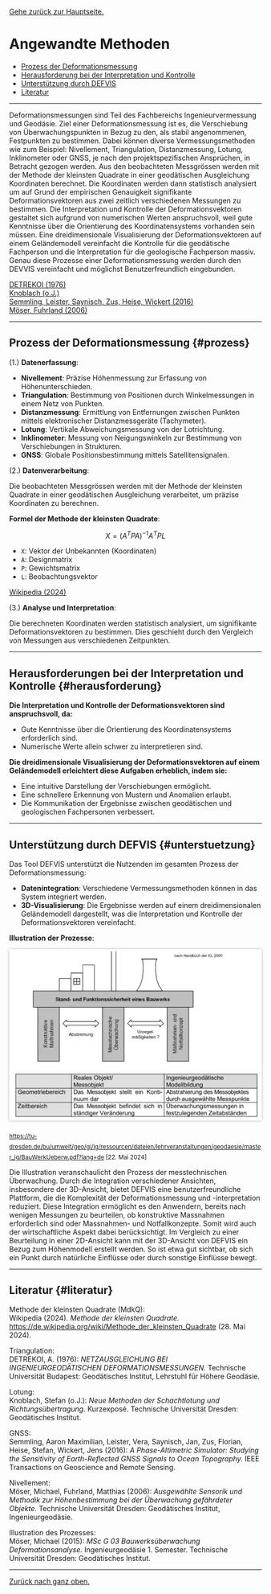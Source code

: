 [Gehe zurück zur Hauptseite.](index.html)

# Angewandte Methoden

<ul>
<li><a href="https://fabianruefenacht.github.io/DEFVIS/methoden.html#prozess">Prozess der Deformationsmessung</a></li>
<li><a href="https://fabianruefenacht.github.io/DEFVIS/methoden.html#herausforderung">Herausforderung bei der Interpretation und Kontrolle</a></li>
<li><a href="https://fabianruefenacht.github.io/DEFVIS/methoden.html#unterstuetzung">Unterstützung durch DEFVIS</a></li>
<li><a href="https://fabianruefenacht.github.io/DEFVIS/methoden.html#literatur">Literatur</a></li>
</ul>

---

Deformationsmessungen sind Teil des Fachbereichs Ingenieurvermessung und Geodäsie. Ziel einer Deformationsmessung ist es, die Verschiebung von Überwachungspunkten in Bezug zu den, als stabil angenommenen, Festpunkten zu bestimmen. Dabei können diverse Vermessungsmethoden wie zum Beispiel: Nivellement, Triangulation, Distanzmessung, Lotung, Inklinometer oder GNSS, je nach den projektspezifischen Ansprüchen, in Betracht gezogen werden. Aus den beobachteten Messgrössen werden mit der Methode der kleinsten Quadrate in einer geodätischen Ausgleichung Koordinaten berechnet. Die Koordinaten werden dann statistisch analysiert um auf Grund der empirischen Genauigkeit signifikante Deformationsvektoren aus zwei zeitlich verschiedenen Messungen zu bestimmen.
Die Interpretation und Kontrolle der Deformationsvektoren gestaltet sich aufgrund von numerischen Werten anspruchsvoll, weil gute Kenntnisse über die Orientierung des Koordinatensystems vorhanden sein müssen. Eine dreidimensionale Visualisierung der Deformationsvektoren auf einem Geländemodell vereinfacht die Kontrolle für die geodätische Fachperson und die Interpretation für die geologische Fachperson massiv. Genau diese Prozesse einer Deformationsmessung werden durch den DEVVIS vereinfacht und möglichst Benutzerfreundlich eingebunden.

<a href="https://fabianruefenacht.github.io/DEFVIS/methoden.html#literatur">DETREKOI (1976)</a>\
<a href="https://fabianruefenacht.github.io/DEFVIS/methoden.html#literatur">Knoblach (o.J.)</a>\
<a href="https://fabianruefenacht.github.io/DEFVIS/methoden.html#literatur">Semmling, Leister, Saynisch, Zus, Heise, Wickert (2016)</a>\
<a href="https://fabianruefenacht.github.io/DEFVIS/methoden.html#literatur">Möser, Fuhrland (2006)</a>

---

## Prozess der Deformationsmessung {#prozess}

(1.) **Datenerfassung**:

- **Nivellement**: Präzise Höhenmessung zur Erfassung von Höhenunterschieden.
- **Triangulation**: Bestimmung von Positionen durch Winkelmessungen in einem Netz von Punkten.
- **Distanzmessung**: Ermittlung von Entfernungen zwischen Punkten mittels elektronischer Distanzmessgeräte (Tachymeter).
- **Lotung**: Vertikale Abweichungsmessung von der Lotrichtung.
- **Inklinometer**: Messung von Neigungswinkeln zur Bestimmung von Verschiebungen in Strukturen.
- **GNSS**: Globale Positionsbestimmung mittels Satellitensignalen.

(2.) **Datenverarbeitung**:

Die beobachteten Messgrössen werden mit der Methode der kleinsten Quadrate in einer geodätischen Ausgleichung verarbeitet, um präzise Koordinaten zu berechnen.

**Formel der Methode der kleinsten Quadrate**:

$$
X = (A^T P A)^{-1} A^T P L
$$

- `X`: Vektor der Unbekannten (Koordinaten)
- `A`: Designmatrix
- `P`: Gewichtsmatrix
- `L`: Beobachtungsvektor

<a href="https://fabianruefenacht.github.io/DEFVIS/methoden.html#literatur">Wikipedia (2024)</a>

(3.) **Analyse und Interpretation**:

Die berechneten Koordinaten werden statistisch analysiert, um signifikante Deformationsvektoren zu bestimmen. Dies geschieht durch den Vergleich von Messungen aus verschiedenen Zeitpunkten.

---

## Herausforderungen bei der Interpretation und Kontrolle {#herausforderung}

**Die Interpretation und Kontrolle der Deformationsvektoren sind anspruchsvoll, da:**

- Gute Kenntnisse über die Orientierung des Koordinatensystems erforderlich sind.
- Numerische Werte allein schwer zu interpretieren sind.

**Die dreidimensionale Visualisierung der Deformationsvektoren auf einem Geländemodell erleichtert diese Aufgaben erheblich, indem sie:**

- Eine intuitive Darstellung der Verschiebungen ermöglicht.
- Eine schnellere Erkennung von Mustern und Anomalien erlaubt.
- Die Kommunikation der Ergebnisse zwischen geodätischen und geologischen Fachpersonen verbessert.

---

## Unterstützung durch DEFVIS {#unterstuetzung}

Das Tool DEFVIS unterstützt die Nutzenden im gesamten Prozess der Deformationsmessung:

- **Datenintegration**: Verschiedene Vermessungsmethoden können in das System integriert werden.
- **3D-Visualisierung**: Die Ergebnisse werden auf einem dreidimensionalen Geländemodell dargestellt, was die Interpretation und Kontrolle der Deformationsvektoren vereinfacht.

**Illustration der Prozesse**:

<img src="screenshots/illustration.png" alt="Illustration" style="max-width: 100%; box-shadow: 0 0 5px rgba(0, 0, 0, 0.3);">

<sub>https://tu-dresden.de/bu/umwelt/geo/gi/ig/ressourcen/dateien/lehrveranstaltungen/geodaesie/master_ig/BauWerkUeberw.pdf?lang=de [22. Mai 2024]</sub>

Die Illustration veranschaulicht den Prozess der messtechnischen Überwachung. Durch die Integration verschiedener Ansichten, insbesondere der 3D-Ansicht, bietet DEFVIS eine benutzerfreundliche Plattform, die die Komplexität der Deformationsmessung und -interpretation reduziert. Diese Integration ermöglicht es den Anwendern, bereits nach wenigen Messungen zu beurteilen, ob konstruktive Massnahmen erforderlich sind oder Massnahmen- und Notfallkonzepte. Somit wird auch der wirtschaftliche Aspekt dabei berücksichtigt. Im Vergleich zu einer Beurteilung in einer 2D-Ansicht kann mit der 3D-Ansicht von DEFVIS ein Bezug zum Höhenmodell erstellt werden. So ist etwa gut sichtbar, ob sich ein Punkt durch natürliche Einflüsse oder durch sonstige Einflüsse bewegt.

---

## Literatur {#literatur}

Methode der kleinsten Quadrate (MdkQ):\
Wikipedia (2024). _Methode der kleinsten Quadrate._ https://de.wikipedia.org/wiki/Methode_der_kleinsten_Quadrate (28. Mai 2024).

Triangulation:\
DETREKOI, A. (1976): _NETZAUSGLEICHUNG BEI INGENIEURGEODÄTISCHEN DEFORMATIONSMESSUNGEN._ Technische Universität Budapest: Geodätisches Institut, Lehrstuhl für Höhere Geodäsie.

Lotung:\
Knoblach, Stefan (o.J.): _Neue Methoden der Schachtlotung und Richtungsübertragung._ Kurzexposé. Technische Universität Dresden: Geodätisches Institut.

GNSS:\
Semmling, Aaron Maximilian, Leister, Vera, Saynisch, Jan, Zus, Florian, Heise, Stefan, Wickert, Jens (2016): _A Phase-Altimetric Simulator: Studying the Sensitivity of Earth-Reflected GNSS Signals to Ocean Topography._ IEEE Transactions on Geoscience and Remote Sensing.

Nivellement:\
Möser, Michael, Fuhrland, Matthias (2006): _Ausgewählte Sensorik und Methodik zur Höhenbestimmung bei der Überwachung gefährdeter Objekte._ Technische Universität Dresden: Geodätisches Institut, Ingenieurgeodäsie.

Illustration des Prozesses:\
Möser, Michael (2015): _MSc G 03 Bauwerksüberwachung Deformationsanalyse._ Ingenieurgeodäsie 1. Semester. Technische Universität Dresden: Geodätisches Institut.

---

[Zurück nach ganz oben.](methoden.html)
